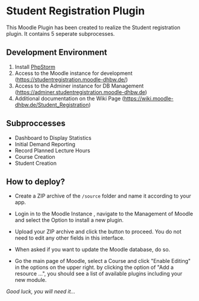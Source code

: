 # Student Registration Plugin
This Moodle Plugin has been created to realize the Student registration plugin. It contains 5 seperate subprocesses.

## Development Environment 

1. Install [PhpStorm](https://www.jetbrains.com/phpstorm/download/#section=windows)
1. Access to the Moodle instance for development (https://studentregistration.moodle-dhbw.de/)
1. Access to the Adminer instance for DB Management (https://adminer.studentregistration.moodle-dhbw.de)
1. Additional documentation on the Wiki Page (https://wiki.moodle-dhbw.de/Student_Registration)

## Subproccesses
* Dashboard to Display Statistics
* Initial Demand Reporting
* Record Planned Lecture Hours
* Course Creation
* Student Creation

## How to deploy?

* Create a ZIP archive of the `/source` folder and name it according to your app.

* Login in to the Moodle Instance , navigate to the Management of Moodle and select the Option to install a new plugin.

* Upload your ZIP archive and click the button to proceed. You do not need to edit any other fields in this interface. 

* When asked if you want to update the Moodle database, do so. 

* Go the main page of Moodle, select a Course and click "Enable Editing" in the options on the upper right. by clicking the option of "Add a resource ...", you should see a list of available plugins including your new module.

*Good luck, you will need it...*

